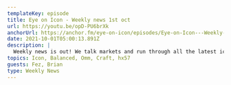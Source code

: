 ```yaml
---
templateKey: episode
title: Eye on Icon - Weekly news 1st oct
url: https://youtu.be/opD-PU6brXk
anchorUrl: https://anchor.fm/eye-on-icon/episodes/Eye-on-Icon---Weekly-news-1st-oct-e18584n
date: 2021-10-01T05:00:13.891Z
description: |
  Weekly news is out! We talk markets and run through all the latest icon news
topics: Icon, Balanced, Omm, Craft, hx57
guests: Fez, Brian
type: Weekly News
---
```

